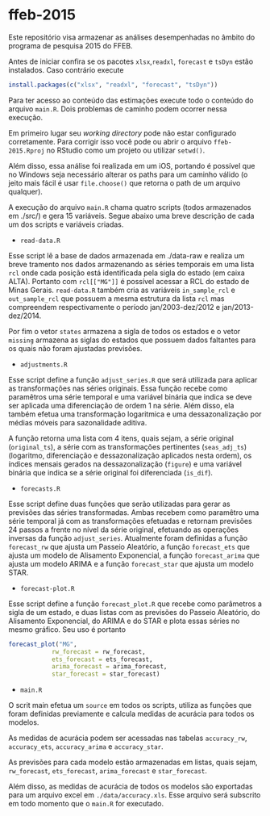 # ffeb-2015

Este repositório visa armazenar as análises desempenhadas no âmbito do programa de pesquisa 2015 do FFEB.

Antes de iniciar confira se os pacotes `xlsx`,`readxl`, `forecast` e `tsDyn` estão instalados. Caso contrário execute 

```r
install.packages(c("xlsx", "readxl", "forecast", "tsDyn"))
```

Para ter acesso ao conteúdo das estimações execute todo o conteúdo do arquivo `main.R`. Dois problemas de caminho podem ocorrer nessa execução.

Em primeiro lugar seu *working directory* pode não estar configurado corretamente. Para corrigir isso você pode ou abrir o arquivo `ffeb-2015.Rproj` no RStudio como um projeto ou utilizar `setwd()`.

Além disso, essa análise foi realizada em um iOS, portando é possível que no Windows seja necessário alterar os paths para um caminho válido (o jeito mais fácil é usar `file.choose()` que retorna o path de um arquivo qualquer).

A execução do arquivo `main.R` chama quatro scripts (todos armazenados em ./src/) e gera 15 variáveis. Segue abaixo uma breve descrição de cada um dos scripts e variáveis criadas.

- `read-data.R`

Esse script lê a base de dados armazenada em ./data-raw e realiza um breve tramento nos dados armazenando as séries temporais em uma lista `rcl` onde cada posição está identificada pela sigla do estado (em caixa ALTA). Portanto com `rcl[["MG"]]` é possível acessar a RCL do estado de Minas Gerais. `read-data.R` também cria as variáveis `in_sample_rcl` e `out_sample_rcl` que possuem a mesma estrutura da lista `rcl` mas compreendem respectivamente o período jan/2003-dez/2012 e jan/2013-dez/2014.

Por fim o vetor `states` armazena a sigla de todos os estados e o vetor `missing` armazena as siglas do estados que possuem dados faltantes para os quais não foram ajustadas previsões.

- `adjustments.R`

Esse script define a função `adjust_series.R` que será utilizada para aplicar as transformações nas séries originais. Essa função recebe como paramêtros uma série temporal e uma variável binária que indica se deve ser aplicada uma diferenciação de ordem 1 na série. Além disso, ela também efetua uma transformação logaritmica e uma dessazonalização por médias móveis para sazonalidade aditiva.

A função retorna uma lista com 4 itens, quais sejam, a série original (`original_ts`), a série com as transformações pertinentes (`seas_adj_ts`) (logaritmo, diferenciação e dessazonalização aplicados nesta ordem), os índices mensais gerados na dessazonalização (`figure`) e uma variável binária que indica se a série original foi diferenciada (`is_dif`).  
- `forecasts.R`

Esse script define duas funções que serão utilizadas para gerar as previsões das séries transformadas. Ambas recebem como paramêtro uma série temporal já com as transformações efetuadas e retornam previsões 24 passos a frente no nível da série original, efetuando as operações inversas da função `adjust_series`. Atualmente foram definidas a função `forecast_rw` que ajusta um Passeio Aleatório, a função `forecast_ets` que ajusta um modelo de Alisamento Exponencial, a função `forecast_arima` que ajusta um modelo ARIMA e a função `forecast_star` que ajusta um modelo STAR.

- `forecast-plot.R`

Esse script define a função `forecast_plot.R` que recebe como parâmetros a sigla de um estado, e duas listas com as previsões do Passeio Aleatório, do Alisamento Exponencial, do ARIMA e do STAR e plota essas séries no mesmo gráfico. Seu uso é portanto

```r
forecast_plot("MG", 
            rw_forecast = rw_forecast,
            ets_forecast = ets_forecast,
            arima_forecast = arima_forecast,
            star_forecast = star_forecast)
```

- `main.R`

O scrit main efetua um `source` em todos os scripts, utiliza as funções que foram definidas previamente e calcula medidas de acurácia para todos os modelos. 

As medidas de acurácia podem ser acessadas nas tabelas `accuracy_rw`, `accuracy_ets`,  `accuracy_arima` e `accuracy_star`.

As previsões para cada modelo estão armazenadas em listas, quais sejam, `rw_forecast`, `ets_forecast`, `arima_forecast` e `star_forecast`.

Além disso, as medidas de acurácia de todos os modelos são exportadas para um arquivo excel em `./data/accuracy.xls`. Esse arquivo será subscrito em todo momento que o `main.R` for executado.